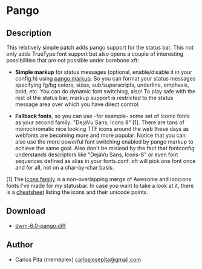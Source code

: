 Pango
=====

Description
-----------

This relatively simple patch adds pango support for the status bar. This not only adds
TrueType font support but also opens a couple of interesting possibilities that are
not possible under barebone xft:

* **Simple markup** for status messages (optional, enable/disable it in your config.h)
  using [pango markup](https://developer.gnome.org/pango/stable/PangoMarkupFormat.html).
  So you can format your status messages specifying fg/bg colors, sizes, sub/superscripts,
  underline, emphasis, bold, etc. You can do dynamic font switching, also! To play safe
  with the rest of the status bar, markup support is restricted to the status message area
  over which you have direct control.

* **Fallback fonts**, so you can use -for example- some set of iconic fonts as your second
  family: "DejaVu Sans, Icons 8" [1]. There are tons of monochromatic nice looking TTF
  icons around the web these days as webfonts are becoming more and more popular. Notice
  that you can also use the more powerful font switching enabled by pango markup to
  achieve the same goal.  Also don't be mislead by the fact that fontconfig understands
  descriptors like "DejaVu Sans, Icons-8" or even font sequences defined as alias in your
  fonts.conf. xft will pick one font once and for all, not on a char-by-char basis.

[1] The [Icons family](https://aur.archlinux.org/packages/ttf-font-icons/) is a
  non-overlapping merge of Awesome and Ionicons fonts I've made for my statusbar. In case
  you want to take a look at it, there is a
  [cheatsheet](https://www.dropbox.com/s/ske86jxsslpyx3a/icons.pdf) listing the icons and
  their unicode points.

Download
--------

* [dwm-6.0-pango.diff](dwm-6.0-pango.diff)

Author
------

* Carlos Pita (memeplex) <carlosjosepita@gmail.com>
